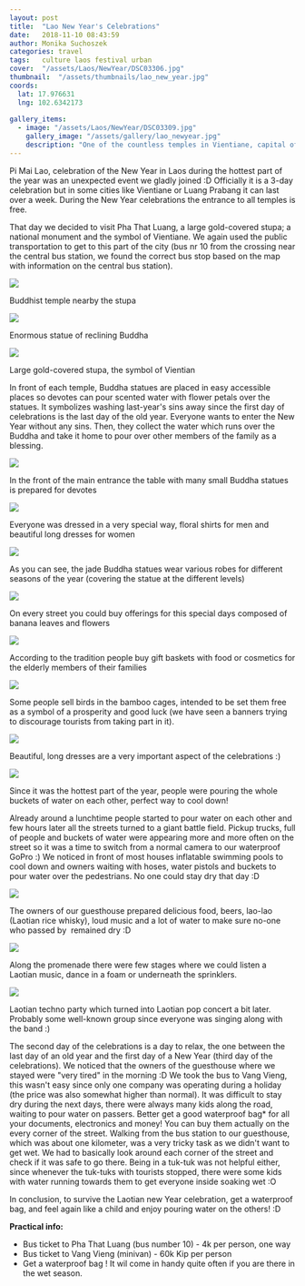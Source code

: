 ```yaml
---
layout: post
title:  "Lao New Year's Celebrations"
date:   2018-11-10 08:43:59
author: Monika Suchoszek
categories: travel
tags:	culture laos festival urban
cover:  "/assets/Laos/NewYear/DSC03306.jpg"
thumbnail:  "/assets/thumbnails/lao_new_year.jpg"
coords:
  lat: 17.976631
  lng: 102.6342173
  
gallery_items:
  - image: "/assets/Laos/NewYear/DSC03309.jpg"
    gallery_image: "/assets/gallery/lao_newyear.jpg"
    description: "One of the countless temples in Vientiane, capital of Laos."
---
```


Pi Mai Lao, celebration of the New Year in Laos during the hottest part of the year was an 
unexpected event we gladly joined :D Officially it is a 3-day celebration but in some cities 
like Vientiane or Luang Prabang it can last over a week. During the New Year celebrations the entrance 
to all temples is free.

That day we decided to visit Pha That Luang, a large gold-covered stupa; a national monument and the 
symbol of Vientiane. We again used the public transportation to get to this part of the city (bus nr 
10 from the crossing near the central bus station, we found the correct bus stop based on the map 
with information on the central bus station).

<img src="/assets/Laos/NewYear/DSC03309.jpg" />
<p class="caption">Buddhist temple nearby the stupa</p>
<img src="/assets/Laos/NewYear/DSC03284.jpg" />
<p class="caption">Enormous statue of reclining Buddha</p>
<img src="/assets/Laos/NewYear/DSC03302.jpg" />
<p class="caption">Large gold-covered stupa, the symbol of Vientian</p>

In front of each temple, Buddha statues are placed in easy accessible places so devotes can pour 
scented water with flower petals over the statues. It symbolizes washing last-year's sins away since 
the first day of celebrations is the last day of the old year. Everyone wants to enter the New Year 
without any sins. Then, they collect the water which runs over the Buddha and take it home to pour over 
other members of the family as a blessing.

<img src="/assets/Laos/NewYear/DSC03298.jpg">
<p class="caption">In the front of the main entrance the table with many small Buddha statues is prepared for devotes</p>
<img src="/assets/Laos/NewYear/DSC03306.jpg">
<p class="caption">Everyone was dressed in a very special way, floral shirts for men and beautiful long dresses for women</p>
<img src="/assets/Laos/NewYear/DSC03324.jpg">
<p class="caption">As you can see, the jade Buddha statues wear various robes for different seasons of the year (covering the statue at the different levels)</p>
<img src="/assets/Laos/NewYear/DSC03204.jpg">
<p class="caption">On every street you could buy offerings for this special days composed of banana leaves and flowers</p>
<img src="/assets/Laos/NewYear/DSC03196.jpg">
<p class="caption">According to the tradition people buy gift baskets with food or cosmetics for the elderly members of their families</p>
<img src="/assets/Laos/NewYear/DSC03326.jpg">
<p class="caption">Some people sell birds in the bamboo cages, intended to be set them free as a symbol of a prosperity and good luck (we have seen a banners trying to discourage tourists from taking part in it).</p>
<img src="/assets/Laos/NewYear/DSC03316.jpg">
<p class="caption">Beautiful, long dresses are a very important aspect of the celebrations :)</p>
<img src="/assets/Laos/NewYear/DSC03329.jpg">
<p class="caption">Since it was the hottest part of the year, people were pouring the whole buckets of water on each other, perfect way to cool down!</p>

Already around a lunchtime people started to pour water on each other and few hours later all the streets 
turned to a giant battle field. Pickup trucks, full of people and buckets of water were appearing more 
and more often on the street so it was a time to switch from a normal camera to our waterproof GoPro :) 
We noticed in front of most houses inflatable swimming pools to cool down and owners waiting with hoses, 
water pistols and buckets to pour water over the pedestrians. No one could stay dry that day :D

<img src="/assets/Laos/NewYear/GOPR8182.jpg" />
<p class="caption">The owners of our guesthouse prepared delicious food, beers, lao-lao (Laotian rice whisky), loud music and a lot of water to make sure no-one who passed by  remained dry :D</p>
<img src="/assets/Laos/NewYear/GOPR8206.jpg" />
<p class="caption">Along the promenade there were few stages where we could listen a Laotian music, dance in a foam or underneath the sprinklers.</p>
<img src="/assets/Laos/NewYear/GOPR8233.jpg" />
<p class="caption">Laotian techno party which turned into Laotian pop concert a bit later. Probably some well-known group since everyone was singing along with the band :)</p>

The second day of the celebrations is a day to relax, the one between the last day of an old year 
and the first day of a New Year (third day of the celebrations). We noticed that the owners of the 
guesthouse where we stayed were "very tired" in the morning :D We took the bus to Vang Vieng, this wasn't 
easy since only one company was operating during a holiday (the price was also somewhat higher than normal).
It was difficult to stay dry during the next days, there were always many kids along the road, waiting 
to pour water on passers. Better get a good waterproof bag* for all your documents, electronics and money! 
You can buy them actually on the every corner of the street. Walking from the bus station to our 
guesthouse,  which was about one kilometer, was a very tricky task as we didn't want to get wet. We had 
to basically look around each corner of the street and check if it was safe to go there. Being in a tuk-tuk 
was not helpful either, since whenever the tuk-tuks with tourists stopped, there were some kids with water 
running towards them to get everyone inside soaking wet :O

In conclusion, to survive the Laotian new Year celebration, get a waterproof bag, and feel again like a 
child and enjoy pouring water on the others! :D



__Practical info:__

  * Bus ticket to Pha That Luang (bus number 10) - 4k per person, one way
  * Bus ticket to Vang Vieng (minivan) - 60k Kip per person
  * Get a waterproof bag ! It wil come in handy quite often if you are there in the wet season.

